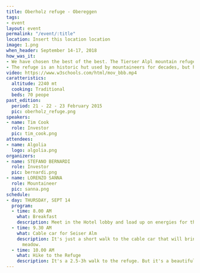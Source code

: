 ```yaml
---
title: Oberholz refuge - Obereggen
tags:
- event
layout: event
permalink: "/event/:title"
location: Insert this location location
image: 1.png
when_header: September 14-17, 2018
how_was_it: 
- We have chosen the best of the best. The Tierser Alpl mountain refuge sits on top of Sieser Alm, which is the largest high-altitude Alpine meadow in Europe.
- The refuge is an historic hut used by mountaineers for decades, but has been completely restored and remodeled into a marvel of wooden architecture.
video: https://www.w3schools.com/html/mov_bbb.mp4
caratteristics:
  altitude: 2240 mt
  cooking: Traditional
  beds: 70 peope
past_edition:
  period: 21 - 22 - 23 February 2015
  pic: oberholz_refuge.png
speakers:
- name: Tim Cook
  role: Investor
  pic: tim_cook.png
attendees:
- name: Algolia
  logo: algolia.png
organizers:
- name: STEFANO BERNARDI
  role: Investor
  pic: bernardi.png
- name: LORENZO SANNA
  role: Mountaineer
  pic: sanna.png
schedule:
- day: THURSDAY, SEPT 14
  program:
  - time: 8.00 AM
    what: Breakfast
    description: Meet in the Hotel lobby and load up on energies for the day.
  - time: 9.30 AM
    what: Cable car for Seiser Alm
    description: It's just a short walk to the cable car that will bring us to the
      meadow.
  - time: 10.00 AM
    what: Hike to the Refuge
    description: It's a 2.5-3h walk to the refuge. But it's a beautiful one.
---
```


